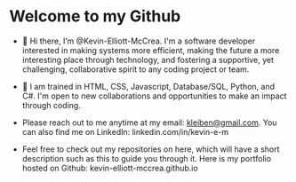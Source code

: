 # Welcome to my Github

- 👋 Hi there, I’m @Kevin-Elliott-McCrea. I'm a software developer interested in making systems more efficient, making the future a more interesting place through technology, and fostering a supportive, yet challenging, collaborative spirit to any coding project or team.

- 🌱 I am trained in HTML, CSS, Javascript, Database/SQL, Python, and C#. I'm open to new collaborations and opportunities to make an impact through coding. 

- Please reach out to me anytime at my email: kleiben@gmail.com. You can also find me on LinkedIn: linkedin.com/in/kevin-e-m

- Feel free to check out my repositories on here, which will have a short description such as this to guide you through it. Here is my portfolio hosted on Github: kevin-elliott-mccrea.github.io
